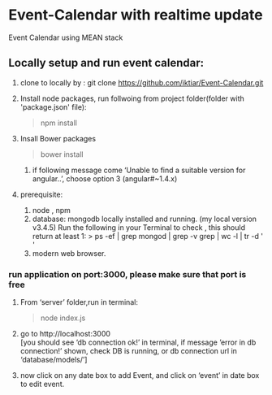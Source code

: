 # Event-Calendar with realtime update
Event Calendar using MEAN stack

## Locally setup and run event calendar:
1. clone to locally by :
   git clone https://github.com/iktiar/Event-Calendar.git

2. Install node packages, run follwoing from project folder(folder with  'package.json' file):
   > npm install
3. Insall Bower packages   
   > bower install  
    1. if following message come ‘Unable to find a suitable version for angular..’, choose option 3 (angular#~1.4.x)

4. prerequisite:
   1. node , npm 
   2. database: mongodb locally installed and running. (my local version v3.4.5)
      Run the following in your Terminal to check , this should return at least 1: 
          > ps -ef | grep mongod | grep -v grep | wc -l | tr -d ' '
   3. modern web browser.
 
### run application on port:3000, please make sure that port is free 
 1. From ‘server’ folder,run in terminal: 
 	> node index.js
 2. go to http://localhost:3000     
        [you should see ‘db connection ok!’ in terminal,
        if  message ’error in db connection!’ shown, check DB is running, or db connection url in ‘database/models/’]

3. now click on any date box to add Event, and click on ‘event’ in date box to edit event.
   
